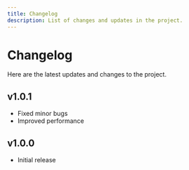 ```yaml
---
title: Changelog
description: List of changes and updates in the project.
---
```


# Changelog

Here are the latest updates and changes to the project.

## v1.0.1

- Fixed minor bugs
- Improved performance

## v1.0.0

- Initial release
